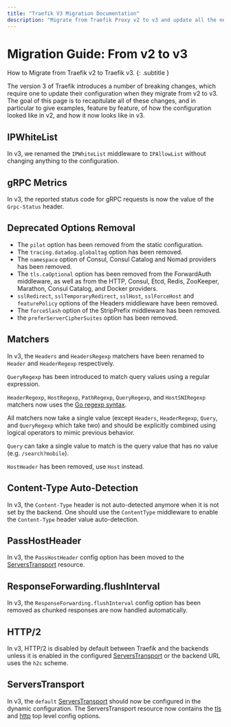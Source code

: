 ```yaml
---
title: "Traefik V3 Migration Documentation"
description: "Migrate from Traefik Proxy v2 to v3 and update all the necessary configurations to take advantage of all the improvements. Read the technical documentation."
---
```


# Migration Guide: From v2 to v3

How to Migrate from Traefik v2 to Traefik v3.
{: .subtitle }

The version 3 of Traefik introduces a number of breaking changes,
which require one to update their configuration when they migrate from v2 to v3.
The goal of this page is to recapitulate all of these changes, and in particular to give examples,
feature by feature, of how the configuration looked like in v2, and how it now looks like in v3.

## IPWhiteList

In v3, we renamed the `IPWhiteList` middleware to `IPAllowList` without changing anything to the configuration. 

## gRPC Metrics

In v3, the reported status code for gRPC requests is now the value of the `Grpc-Status` header.  

## Deprecated Options Removal

- The `pilot` option has been removed from the static configuration.
- The `tracing.datadog.globaltag` option has been removed.
- The `namespace` option of Consul, Consul Catalog and Nomad providers has been removed.
- The `tls.caOptional` option has been removed from the ForwardAuth middleware, as well as from the HTTP, Consul, Etcd, Redis, ZooKeeper, Marathon, Consul Catalog, and Docker providers.
- `sslRedirect`, `sslTemporaryRedirect`, `sslHost`, `sslForceHost` and `featurePolicy` options of the Headers middleware have been removed.
- The `forceSlash` option of the StripPrefix middleware has been removed.
- the `preferServerCipherSuites` option has been removed.

## Matchers

In v3, the `Headers` and `HeadersRegexp` matchers have been renamed to `Header` and `HeaderRegexp` respectively.

`QueryRegexp` has been introduced to match query values using a regular expression.

`HeaderRegexp`, `HostRegexp`, `PathRegexp`, `QueryRegexp`, and `HostSNIRegexp` matchers now uses the [Go regexp syntax](https://golang.org/pkg/regexp/syntax/).

All matchers now take a single value (except `Headers`, `HeaderRegexp`, `Query`, and `QueryRegexp` which take two)
and should be explicitly combined using logical operators to mimic previous behavior.

`Query` can take a single value to match is the query value that has no value (e.g. `/search?mobile`).

`HostHeader` has been removed, use `Host` instead.

## Content-Type Auto-Detection

In v3, the `Content-Type` header is not auto-detected anymore when it is not set by the backend.
One should use the `ContentType` middleware to enable the `Content-Type` header value auto-detection.

## PassHostHeader

In v3, the `PassHostHeader` config option has been moved to the [ServersTransport](../routing/services/index.md#passhostheader) resource.

## ResponseForwarding.flushInterval

In v3, the `ResponseForwarding.flushInterval` config option has been removed as chunked responses are now handled automatically.

## HTTP/2

In v3, HTTP/2 is disabled by default between Traefik and the backends unless it is enabled in the configured [ServersTransport](../routing/services/index.md#passhostheader) 
or the backend URL uses the `h2c` scheme.

## ServersTransport

In v3, the `default` [ServersTransport](../routing/services/index.md) should now be configured in the dynamic configuration.
The ServersTransport resource now contains the [tls](../routing/services/index.md#tls) and [http](../routing/services/index.md#http) top level config options.  
